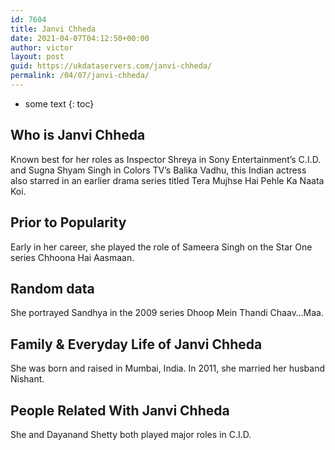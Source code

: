 ```yaml
---
id: 7604
title: Janvi Chheda
date: 2021-04-07T04:12:50+00:00
author: victor
layout: post
guid: https://ukdataservers.com/janvi-chheda/
permalink: /04/07/janvi-chheda/
---
```


* some text
{: toc}


## Who is Janvi Chheda



Known best for her roles as Inspector Shreya in Sony Entertainment&#8217;s C.I.D. and Sugna Shyam Singh in Colors TV&#8217;s Balika Vadhu, this Indian actress also starred in an earlier drama series titled Tera Mujhse Hai Pehle Ka Naata Koi.

                
                
                
## Prior to Popularity



Early in her career, she played the role of Sameera Singh on the Star One series Chhoona Hai Aasmaan.

                
                
                
## Random data



She portrayed Sandhya in the 2009 series Dhoop Mein Thandi Chaav&#8230;Maa.

                
                
                
## Family & Everyday Life of Janvi Chheda



She was born and raised in Mumbai, India. In 2011, she married her husband Nishant. 

                
                
                
## People Related With Janvi Chheda



She and Dayanand Shetty both played major roles in C.I.D.

                
              
            
          
          
          